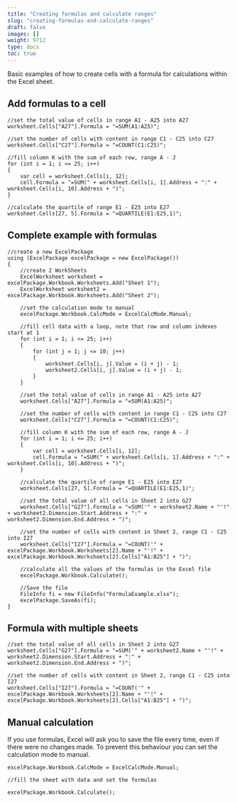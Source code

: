 ```yaml
---
title: "Creating formulas and calculate ranges"
slug: "creating-formulas-and-calculate-ranges"
draft: false
images: []
weight: 9712
type: docs
toc: true
---
```


Basic examples of how to create cells with a formula for calculations within the Excel sheet.

## Add formulas to a cell
<!-- language-all: lang-c# -->
    //set the total value of cells in range A1 - A25 into A27
    worksheet.Cells["A27"].Formula = "=SUM(A1:A25)";
    
    //set the number of cells with content in range C1 - C25 into C27
    worksheet.Cells["C27"].Formula = "=COUNT(C1:C25)";
    
    //fill column K with the sum of each row, range A - J
    for (int i = 1; i <= 25; i++)
    {
        var cell = worksheet.Cells[i, 12];
        cell.Formula = "=SUM(" + worksheet.Cells[i, 1].Address + ":" + worksheet.Cells[i, 10].Address + ")";
    }
    
    //calculate the quartile of range E1 - E25 into E27
    worksheet.Cells[27, 5].Formula = "=QUARTILE(E1:E25,1)";

## Complete example with formulas
<!-- language-all: lang-c# -->
    //create a new ExcelPackage
    using (ExcelPackage excelPackage = new ExcelPackage())
    {
        //create 2 WorkSheets
        ExcelWorksheet worksheet = excelPackage.Workbook.Worksheets.Add("Sheet 1");
        ExcelWorksheet worksheet2 = excelPackage.Workbook.Worksheets.Add("Sheet 2");
    
        //set the calculation mode to manual
        excelPackage.Workbook.CalcMode = ExcelCalcMode.Manual;
    
        //fill cell data with a loop, note that row and column indexes start at 1
        for (int i = 1; i <= 25; i++)
        {
            for (int j = 1; j <= 10; j++)
            {
                worksheet.Cells[i, j].Value = (i + j) - 1;
                worksheet2.Cells[i, j].Value = (i + j) - 1;
            }
        }
    
        //set the total value of cells in range A1 - A25 into A27
        worksheet.Cells["A27"].Formula = "=SUM(A1:A25)";
    
        //set the number of cells with content in range C1 - C25 into C27
        worksheet.Cells["C27"].Formula = "=COUNT(C1:C25)";
    
        //fill column K with the sum of each row, range A - J
        for (int i = 1; i <= 25; i++)
        {
            var cell = worksheet.Cells[i, 12];
            cell.Formula = "=SUM(" + worksheet.Cells[i, 1].Address + ":" + worksheet.Cells[i, 10].Address + ")";
        }
    
        //calculate the quartile of range E1 - E25 into E27
        worksheet.Cells[27, 5].Formula = "=QUARTILE(E1:E25,1)";
    
        //set the total value of all cells in Sheet 2 into G27
        worksheet.Cells["G27"].Formula = "=SUM('" + worksheet2.Name + "'!" + worksheet2.Dimension.Start.Address + ":" + worksheet2.Dimension.End.Address + ")";
    
        //set the number of cells with content in Sheet 2, range C1 - C25 into I27
        worksheet.Cells["I27"].Formula = "=COUNT('" + excelPackage.Workbook.Worksheets[2].Name + "'!" + excelPackage.Workbook.Worksheets[2].Cells["A1:B25"] + ")";
    
        //calculate all the values of the formulas in the Excel file
        excelPackage.Workbook.Calculate();

        //Save the file
        FileInfo fi = new FileInfo("FormulaExample.xlsx");
        excelPackage.SaveAs(fi);
    }

## Formula with multiple sheets
<!-- language-all: lang-c# -->
    //set the total value of all cells in Sheet 2 into G27
    worksheet.Cells["G27"].Formula = "=SUM('" + worksheet2.Name + "'!" + worksheet2.Dimension.Start.Address + ":" + worksheet2.Dimension.End.Address + ")";
    
    //set the number of cells with content in Sheet 2, range C1 - C25 into I27
    worksheet.Cells["I27"].Formula = "=COUNT('" + excelPackage.Workbook.Worksheets[2].Name + "'!" + excelPackage.Workbook.Worksheets[2].Cells["A1:B25"] + ")";

## Manual calculation
<!-- language-all: lang-c# -->
If you use formulas, Excel will ask you to save the file every time, even if there were no changes made. To prevent this behaviour you can set the calculation mode to manual.

    excelPackage.Workbook.CalcMode = ExcelCalcMode.Manual;
    
    //fill the sheet with data and set the formulas
    
    excelPackage.Workbook.Calculate();

